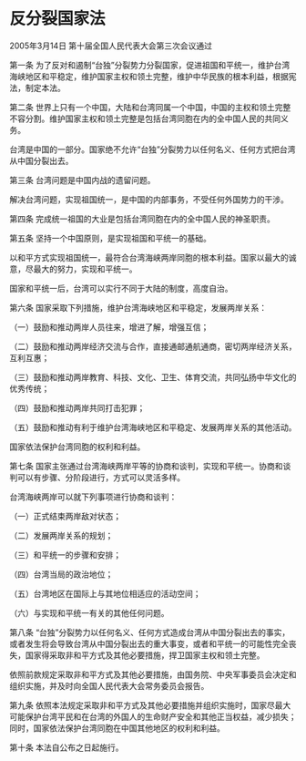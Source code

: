 # 反分裂国家法

2005年3月14日 第十届全国人民代表大会第三次会议通过

第一条 为了反对和遏制“台独”分裂势力分裂国家，促进祖国和平统一，维护台湾海峡地区和平稳定，维护国家主权和领土完整，维护中华民族的根本利益，根据宪法，制定本法。

第二条 世界上只有一个中国，大陆和台湾同属一个中国，中国的主权和领土完整不容分割。维护国家主权和领土完整是包括台湾同胞在内的全中国人民的共同义务。

台湾是中国的一部分。国家绝不允许“台独”分裂势力以任何名义、任何方式把台湾从中国分裂出去。

第三条 台湾问题是中国内战的遗留问题。

解决台湾问题，实现祖国统一，是中国的内部事务，不受任何外国势力的干涉。

第四条 完成统一祖国的大业是包括台湾同胞在内的全中国人民的神圣职责。

第五条 坚持一个中国原则，是实现祖国和平统一的基础。

以和平方式实现祖国统一，最符合台湾海峡两岸同胞的根本利益。国家以最大的诚意，尽最大的努力，实现和平统一。

国家和平统一后，台湾可以实行不同于大陆的制度，高度自治。

第六条 国家采取下列措施，维护台湾海峡地区和平稳定，发展两岸关系：

（一）鼓励和推动两岸人员往来，增进了解，增强互信；

（二）鼓励和推动两岸经济交流与合作，直接通邮通航通商，密切两岸经济关系，互利互惠；

（三）鼓励和推动两岸教育、科技、文化、卫生、体育交流，共同弘扬中华文化的优秀传统；

（四）鼓励和推动两岸共同打击犯罪；

（五）鼓励和推动有利于维护台湾海峡地区和平稳定、发展两岸关系的其他活动。

国家依法保护台湾同胞的权利和利益。

第七条 国家主张通过台湾海峡两岸平等的协商和谈判，实现和平统一。协商和谈判可以有步骤、分阶段进行，方式可以灵活多样。

台湾海峡两岸可以就下列事项进行协商和谈判：

（一）正式结束两岸敌对状态；

（二）发展两岸关系的规划；

（三）和平统一的步骤和安排；

（四）台湾当局的政治地位；

（五）台湾地区在国际上与其地位相适应的活动空间；

（六）与实现和平统一有关的其他任何问题。

第八条 “台独”分裂势力以任何名义、任何方式造成台湾从中国分裂出去的事实，或者发生将会导致台湾从中国分裂出去的重大事变，或者和平统一的可能性完全丧失，国家得采取非和平方式及其他必要措施，捍卫国家主权和领土完整。

依照前款规定采取非和平方式及其他必要措施，由国务院、中央军事委员会决定和组织实施，并及时向全国人民代表大会常务委员会报告。

第九条 依照本法规定采取非和平方式及其他必要措施并组织实施时，国家尽最大可能保护台湾平民和在台湾的外国人的生命财产安全和其他正当权益，减少损失；同时，国家依法保护台湾同胞在中国其他地区的权利和利益。

第十条 本法自公布之日起施行。
